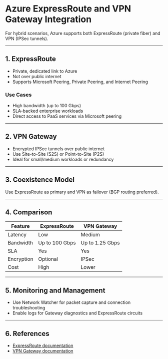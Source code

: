 
# Azure ExpressRoute and VPN Gateway Integration

For hybrid scenarios, Azure supports both ExpressRoute (private fiber) and VPN (IPSec tunnels).

---

## 1. ExpressRoute

- Private, dedicated link to Azure
- Not over public internet
- Supports Microsoft Peering, Private Peering, and Internet Peering

### Use Cases

- High bandwidth (up to 100 Gbps)
- SLA-backed enterprise workloads
- Direct access to PaaS services via Microsoft peering

---

## 2. VPN Gateway

- Encrypted IPSec tunnels over public internet
- Use Site-to-Site (S2S) or Point-to-Site (P2S)
- Ideal for small/medium workloads or redundancy

---

## 3. Coexistence Model

Use ExpressRoute as primary and VPN as failover (BGP routing preferred).

---

## 4. Comparison

| Feature          | ExpressRoute   | VPN Gateway     |
|------------------|----------------|-----------------|
| Latency          | Low            | Medium          |
| Bandwidth        | Up to 100 Gbps | Up to 1.25 Gbps |
| SLA              | Yes            | Yes             |
| Encryption       | Optional       | IPSec           |
| Cost             | High           | Lower           |

---

## 5. Monitoring and Management

- Use Network Watcher for packet capture and connection troubleshooting
- Enable logs for Gateway diagnostics and ExpressRoute circuits

---

## 6. References

- [ExpressRoute documentation](https://learn.microsoft.com/en-us/azure/expressroute/)
- [VPN Gateway documentation](https://learn.microsoft.com/en-us/azure/vpn-gateway/)
